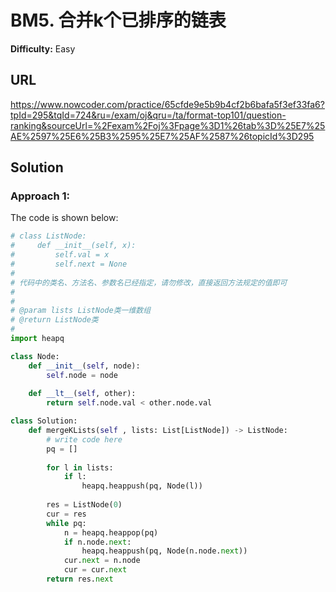 # BM5. 合并k个已排序的链表
**Difficulty:** Easy

## URL

https://www.nowcoder.com/practice/65cfde9e5b9b4cf2b6bafa5f3ef33fa6?tpId=295&tqId=724&ru=/exam/oj&qru=/ta/format-top101/question-ranking&sourceUrl=%2Fexam%2Foj%3Fpage%3D1%26tab%3D%25E7%25AE%2597%25E6%25B3%2595%25E7%25AF%2587%26topicId%3D295

## Solution

### Approach 1:

The code is shown below:

```python
# class ListNode:
#     def __init__(self, x):
#         self.val = x
#         self.next = None
#
# 代码中的类名、方法名、参数名已经指定，请勿修改，直接返回方法规定的值即可
#
# 
# @param lists ListNode类一维数组 
# @return ListNode类
#
import heapq

class Node:
    def __init__(self, node):
        self.node = node
        
    def __lt__(self, other):
        return self.node.val < other.node.val

class Solution:
    def mergeKLists(self , lists: List[ListNode]) -> ListNode:
        # write code here
        pq = []
        
        for l in lists:
            if l:
                heapq.heappush(pq, Node(l))
                
        res = ListNode(0)
        cur = res
        while pq:
            n = heapq.heappop(pq)
            if n.node.next:
                heapq.heappush(pq, Node(n.node.next))
            cur.next = n.node
            cur = cur.next
        return res.next
```

